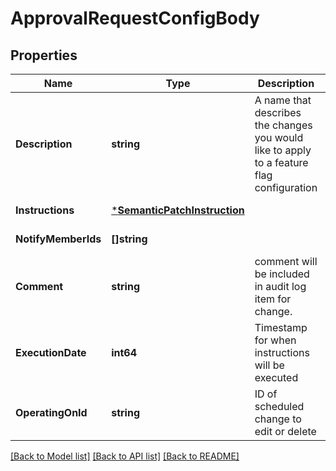 # ApprovalRequestConfigBody

## Properties
Name | Type | Description | Notes
------------ | ------------- | ------------- | -------------
**Description** | **string** | A name that describes the changes you would like to apply to a feature flag configuration | [default to null]
**Instructions** | [***SemanticPatchInstruction**](SemanticPatchInstruction.md) |  | [default to null]
**NotifyMemberIds** | **[]string** |  | [default to null]
**Comment** | **string** | comment will be included in audit log item for change. | [optional] [default to null]
**ExecutionDate** | **int64** | Timestamp for when instructions will be executed | [optional] [default to null]
**OperatingOnId** | **string** | ID of scheduled change to edit or delete | [optional] [default to null]

[[Back to Model list]](../README.md#documentation-for-models) [[Back to API list]](../README.md#documentation-for-api-endpoints) [[Back to README]](../README.md)


